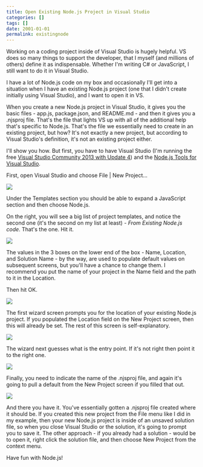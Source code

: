 ```yaml
---
title: Open Existing Node.js Project in Visual Studio
categories: []
tags: []
date: 2001-01-01
permalink: existingnode
---
```


Working on a coding project inside of Visual Studio is hugely helpful. VS does so many things to support the developer, that I myself (and millions of others) define it as indispensable. Whether I'm writing C# or JavaScript, I still want to do it in Visual Studio.
<!-- xmore -->

I have a lot of Node.js code on my box and occasionally I'll get into a situation when I have an existing Node.js project (one that I didn't create initially using Visual Studio), and I want to open it in VS.

When you create a new Node.js project in Visual Studio, it gives you the basic files - app.js, package.json, and README.md - and then it gives you a .njsproj file. That's the file that lights VS up with all of the additional help that's specific to Node.js. That's the file we essentially need to create in an existing project, but how? It's not exactly a new project, but according to Visual Studio's definition, it's not an existing project either.

I'll show you how. But first, you have to have Visual Studio (I'm running the free [Visual Studio Community 2013 with Update 4](http://www.visualstudio.com/downloads/download-visual-studio-vs)) and the [Node.js Tools for Visual Studio](https://nodejstools.codeplex.com/).

First, open Visual Studio and choose File | New Project...

![](/files/existingnode_01.png)

Under the Templates section you should be able to expand a JavaScript section and then choose Node.js.

On the right, you will see a big list of project templates, and notice the second one (it's the second on my list at least) - _From Existing Node.js code_. That's the one. Hit it.

![](/files/existingnode_02.png)

The values in the 3 boxes on the lower end of the box - Name, Location, and Solution Name - by the way, are used to populate default values on subsequent screens, but you'll have a chance to change them. I recommend you put the name of your project in the Name field and the path to it in the Location.

Then hit OK.

![](/files/existingnode_03.png)

The first wizard screen prompts you for the location of your existing Node.js project. If you populated the Location field on the New Project screen, then this will already be set. The rest of this screen is self-explanatory.

![](/files/existingnode_04.png)

The wizard next guesses what is the entry point. If it's not right then point it to the right one.

![](/files/existingnode_05.png)

Finally, you need to indicate the name of the .njsproj file, and again it's going to pull a default from the New Project screen if you filled that out.

![](/files/existingnode_06.png)

And there you have it. You've essentially gotten a .njsproj file created where it should be. If you created this new project from the File menu like I did in my example, then your new Node.js project is inside of an unsaved solution file, so when you close Visual Studio or the solution, it's going to prompt you to save it. The other approach - if you already had a solution - would be to open it, right click the solution file, and then choose New Project from the context menu.

Have fun with Node.js! 